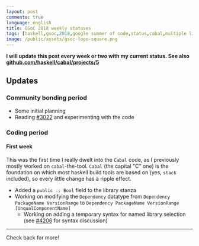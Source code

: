 ```yaml
---
layout: post
comments: true
language: english
title: GSoC 2018 weekly statuses
tags: [haskell,gsoc,2018,google summer of code,status,cabal,multiple libraries]
image: /public/assets/gsoc-logo-square.png
---
```


**I will update this post every week or two with my current status.
See also [github.com/haskell/cabal/projects/5](https://github.com/haskell/cabal/projects/5)**

## Updates

### Community bonding period

* Some initial planning
* Reading [#3022](https://github.com/haskell/cabal/pull/3022) and experimenting
  with the code

### Coding period

#### First week

This was the first time I really dwelt into the `Cabal` code,
as I previously mostly worked on `cabal`-the-tool.
`Cabal` (the capital "C" one) is the foundation on which most haskell build
tools are based on (yes, `stack` included), so every little change has a ripple
effect.

* Added a `public :: Bool` field to the library stanza
* Working on modifying the `Dependency` datatype
  from `Dependency PackageName VersionRange`
  to `Dependency PackageName VersionRange [UnqualComponentName]`
  * Working on adding a temporary syntax for named library selection
    (see [#4206](https://github.com/haskell/cabal/issues/4206)
    for syntax discussion)

---

Check back for more!

